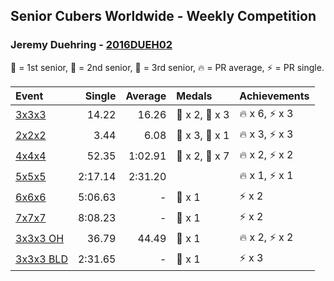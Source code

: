 ## Senior Cubers Worldwide - Weekly Competition
### Jeremy Duehring - [2016DUEH02](https://www.worldcubeassociation.org/persons/2016DUEH02)

🥇 = 1st senior, 🥈 = 2nd senior, 🥉 = 3rd senior, 🔥 = PR average, ⚡ = PR single.

| Event | Single | Average | Medals | Achievements|
| :-- | --: | --: | :-- | :-- |
| [3x3x3](jeremy_duehring/333.md) | 14.22 | 16.26 | <span style="white-space: nowrap">🥈 x 2</span>, <span style="white-space: nowrap">🥉 x 3</span> | <span style="white-space: nowrap">🔥 x 6</span>, <span style="white-space: nowrap">⚡ x 3</span> |
| [2x2x2](jeremy_duehring/222.md) | 3.44 | 6.08 | <span style="white-space: nowrap">🥈 x 3</span>, <span style="white-space: nowrap">🥉 x 1</span> | <span style="white-space: nowrap">🔥 x 3</span>, <span style="white-space: nowrap">⚡ x 3</span> |
| [4x4x4](jeremy_duehring/444.md) | 52.35 | 1:02.91 | <span style="white-space: nowrap">🥈 x 2</span>, <span style="white-space: nowrap">🥉 x 7</span> | <span style="white-space: nowrap">🔥 x 2</span>, <span style="white-space: nowrap">⚡ x 2</span> |
| [5x5x5](jeremy_duehring/555.md) | 2:17.14 | 2:31.20 |  | <span style="white-space: nowrap">🔥 x 1</span>, <span style="white-space: nowrap">⚡ x 1</span> |
| [6x6x6](jeremy_duehring/666.md) | 5:06.63 | - | <span style="white-space: nowrap">🥉 x 1</span> | <span style="white-space: nowrap">⚡ x 2</span> |
| [7x7x7](jeremy_duehring/777.md) | 8:08.23 | - | <span style="white-space: nowrap">🥉 x 1</span> | <span style="white-space: nowrap">⚡ x 2</span> |
| [3x3x3 OH](jeremy_duehring/333oh.md) | 36.79 | 44.49 | <span style="white-space: nowrap">🥉 x 1</span> | <span style="white-space: nowrap">🔥 x 2</span>, <span style="white-space: nowrap">⚡ x 2</span> |
| [3x3x3 BLD](jeremy_duehring/333bf.md) | 2:31.65 | - | <span style="white-space: nowrap">🥉 x 1</span> | <span style="white-space: nowrap">⚡ x 3</span> |

<!-- Global site tag (gtag.js) - Google Analytics -->
<script async src="https://www.googletagmanager.com/gtag/js?id=UA-86348435-3"></script>
<script>window.dataLayer = window.dataLayer || []; function gtag() {dataLayer.push(arguments);} gtag('js', new Date()); gtag('config', 'UA-86348435-3');</script>
